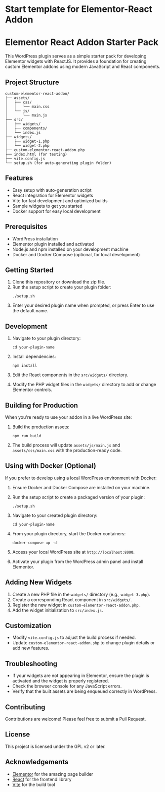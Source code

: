 # Start template for Elementor-React Addon

# Elementor React Addon Starter Pack

This WordPress plugin serves as a simple starter pack for developing Elementor widgets with ReactJS. It provides a foundation for creating custom Elementor addons using modern JavaScript and React components.

## Project Structure

```
custom-elementor-react-addon/
├── assets/
│   ├── css/
│   │   └── main.css
│   └── js/
│       └── main.js
├── src/
│   ├── widgets/
│   ├── components/
│   └── index.js
├── widgets/
│   ├── widget-1.php
│   └── widget-2.php
├── custom-elementor-react-addon.php
├── index.html (for testing)
├── vite.config.js
└── setup.sh (for auto-generating plugin folder)
```

## Features

- Easy setup with auto-generation script
- React integration for Elementor widgets
- Vite for fast development and optimized builds
- Sample widgets to get you started
- Docker support for easy local development

## Prerequisites

- WordPress installation
- Elementor plugin installed and activated
- Node.js and npm installed on your development machine
- Docker and Docker Compose (optional, for local development)

## Getting Started

1. Clone this repository or download the zip file.
2. Run the setup script to create your plugin folder:
   ```
   ./setup.sh
   ```
3. Enter your desired plugin name when prompted, or press Enter to use the default name.

## Development

1. Navigate to your plugin directory:

   ```
   cd your-plugin-name
   ```

2. Install dependencies:

   ```
   npm install
   ```

3. Edit the React components in the `src/widgets/` directory.

4. Modify the PHP widget files in the `widgets/` directory to add or change Elementor controls.

## Building for Production

When you're ready to use your addon in a live WordPress site:

1. Build the production assets:

   ```
   npm run build
   ```

2. The build process will update `assets/js/main.js` and `assets/css/main.css` with the production-ready code.

## Using with Docker (Optional)

If you prefer to develop using a local WordPress environment with Docker:

1. Ensure Docker and Docker Compose are installed on your machine.

2. Run the setup script to create a packaged version of your plugin:

   ```
   ./setup.sh
   ```

3. Navigate to your created plugin directory:

   ```
   cd your-plugin-name
   ```

4. From your plugin directory, start the Docker containers:

   ```
   docker-compose up -d
   ```

5. Access your local WordPress site at `http://localhost:8000`.

6. Activate your plugin from the WordPress admin panel and install Elementor.

## Adding New Widgets

1. Create a new PHP file in the `widgets/` directory (e.g., `widget-3.php`).
2. Create a corresponding React component in `src/widgets/`.
3. Register the new widget in `custom-elementor-react-addon.php`.
4. Add the widget initialization to `src/index.js`.

## Customization

- Modify `vite.config.js` to adjust the build process if needed.
- Update `custom-elementor-react-addon.php` to change plugin details or add new features.

## Troubleshooting

- If your widgets are not appearing in Elementor, ensure the plugin is activated and the widget is properly registered.
- Check the browser console for any JavaScript errors.
- Verify that the built assets are being enqueued correctly in WordPress.

## Contributing

Contributions are welcome! Please feel free to submit a Pull Request.

## License

This project is licensed under the GPL v2 or later.

## Acknowledgements

- [Elementor](https://elementor.com/) for the amazing page builder
- [React](https://reactjs.org/) for the frontend library
- [Vite](https://vitejs.dev/) for the build tool
